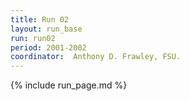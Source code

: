 ```yaml
---
title: Run 02
layout: run_base
run: run02
period: 2001-2002
coordinator:  Anthony D. Frawley, FSU.
---
```

{% include run_page.md %}
